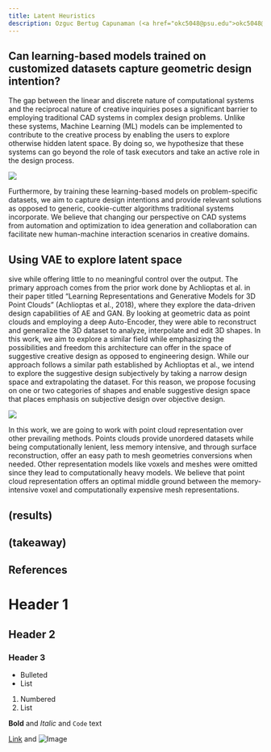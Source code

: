 ```yaml
--- 
title: Latent Heuristics
description: Ozguc Bertug Capunaman (<a href="okc5048@psu.edu">okc5048@psu.edu</a>)  Shakthi Suresh (<a href="sns5410@psu.edu">sns5410@psu.edu</a>) 
---
```


## Can learning-based models trained on customized datasets capture geometric design intention?

The gap between the linear and discrete nature of computational systems and the reciprocal nature of creative inquiries poses a significant barrier to employing traditional CAD systems in complex design problems. Unlike these systems, Machine Learning (ML) models can be implemented to contribute to the creative process by enabling the users to explore otherwise hidden latent space. By doing so, we hypothesize that these systems can go beyond the role of task executors and take an active role in the design process.

![](https://hackernoon.com/hn-images/1*vEZE5VcjUr5RUbt_OWfR_w.gif)

Furthermore, by training these learning-based models on problem-specific datasets, we aim to capture design intentions and provide relevant solutions as opposed to generic, cookie-cutter algorithms traditional systems incorporate. We believe that changing our perspective on CAD systems from automation and optimization to idea generation and collaboration can facilitate new human-machine interaction scenarios in creative domains.


## Using VAE to explore latent space

sive while offering little to no meaningful control over the output.
The primary approach comes from the prior work done by Achlioptas et al. in their paper titled “Learning Representations and Generative Models for 3D Point Clouds” (Achlioptas et al., 2018), where they explore the data-driven design capabilities of AE and GAN. By looking at geometric data as point clouds and employing a deep Auto-Encoder, they were able to reconstruct and generalize the 3D dataset to analyze, interpolate and edit 3D shapes. In this work, we aim to explore a similar field while emphasizing the possibilities and freedom this architecture can offer in the space of suggestive creative design as opposed to engineering design. While our approach follows a similar path established by Achlioptas et al., we intend to explore the suggestive design subjectively by taking a narrow design space and extrapolating the dataset. For this reason, we propose focusing on one or two categories of shapes and enable suggestive design space that places emphasis on subjective design over objective design.

![](https://hackernoon.com/hn-images/1*yMFJ-7fokU0Xkx89pSFfew.gif)

In this work, we are going to work with point cloud representation over other prevailing methods. Points clouds provide unordered datasets while being computationally lenient, less memory intensive, and through surface reconstruction, offer an easy path to mesh geometries conversions when needed. Other representation models like voxels and meshes were omitted since they lead to computationally heavy models. We believe that point cloud representation offers an optimal middle ground between the memory-intensive voxel and computationally expensive mesh representations.

## (results)

## (takeaway)

## References



# Header 1
## Header 2
### Header 3

- Bulleted
- List

1. Numbered
2. List

**Bold** and _Italic_ and `Code` text

[Link](url) and ![Image](src)
```

